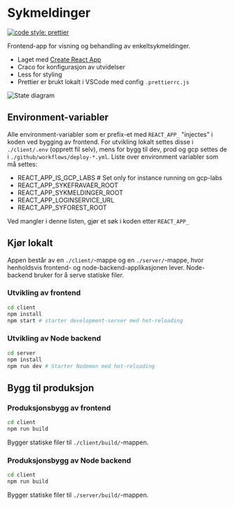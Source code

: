 # Sykmeldinger

[![code style: prettier](https://img.shields.io/badge/code_style-prettier-ff69b4.svg?style=flat-square)](https://github.com/prettier/prettier)

Frontend-app for visning og behandling av enkeltsykmeldinger.

-   Laget med [Create React App](https://github.com/facebook/create-react-app)
-   Craco for konfigurasjon av utvidelser
-   Less for styling
-   Prettier er brukt lokalt i VSCode med config `.prettierrc.js`

![State diagram](https://github.com/navikt/sykmeldinger/blob/master/state-diagram-mermaid.png)

## Environment-variabler

Alle environment-variabler som er prefix-et med `REACT_APP_` "injectes" i koden ved bygging av frontend. For utvikling lokalt settes disse i `./client/.env` (opprett fil selv), mens for bygg til dev, prod og gcp settes de i `./github/workflows/deploy-*.yml`. Liste over environment variabler som må settes:

-   REACT_APP_IS_GCP_LABS # Set only for instance running on gcp-labs
-   REACT_APP_SYKEFRAVAER_ROOT
-   REACT_APP_SYKMELDINGER_ROOT
-   REACT_APP_LOGINSERVICE_URL
-   REACT_APP_SYFOREST_ROOT

Ved mangler i denne listen, gjør et søk i koden etter `REACT_APP_`

## Kjør lokalt

Appen består av en `./client/`-mappe og en `./server/`-mappe, hvor henholdsvis frontend- og node-backend-applikasjonen lever. Node-backend bruker for å serve statiske filer.

### Utvikling av frontend

```bash
cd client
npm install
npm start # starter development-server med hot-reloading
```

### Utvikling av Node backend

```bash
cd server
npm install
npm run dev # Starter Nodemon med hot-reloading
```

## Bygg til produksjon

### Produksjonsbygg av frontend

```bash
cd client
npm run build
```

Bygger statiske filer til `./client/build/`-mappen.

### Produksjonsbygg av Node backend

```bash
cd client
npm run build
```

Bygger statiske filer til `./server/build/`-mappen.
